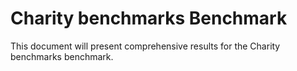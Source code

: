 # Charity benchmarks Benchmark

This document will present comprehensive results for the Charity benchmarks benchmark.
